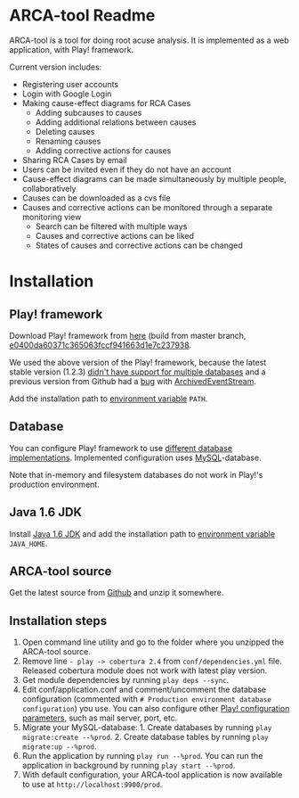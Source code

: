 # ARCA-tool Readme

ARCA-tool is a tool for doing root acuse analysis. It is implemented as a web application, with Play! framework.

Current version includes:

  - Registering user accounts
  - Login with Google Login
  - Making cause-effect diagrams for RCA Cases
    - Adding subcauses to causes
    - Adding additional relations between causes
    - Deleting causes
    - Renaming causes
    - Adding corrective actions for causes
  - Sharing RCA Cases by email
  - Users can be invited even if they do not have an account
  - Cause-effect diagrams can be made simultaneously by multiple people, collaboratively
  - Causes can be downloaded as a cvs file
  - Causes and corrective actions can be monitored through a separate monitoring view
    - Search can be filtered with multiple ways
    - Causes and corrective actions can be liked
    - States of causes and corrective actions can be changed

# Installation

## Play! framework

Download Play! framework from [here](http://koti.kapsi.fi/risto/play-master-e0400da.zip) (build from master branch, [e0400da60371c365063fccf941663d1e7c237938](https://github.com/playframework/play/commit/e0400da60371c365063fccf941663d1e7c237938).

We used the above version of the Play! framework, because the latest stable version (1.2.3) [didn't have support for multiple databases](https://play.lighthouseapp.com/projects/57987/tickets/1129-play-documentation-and-milestones-out-of-synch) and a previous version from Github had a [bug](https://play.lighthouseapp.com/projects/57987/tickets/1037) with [ArchivedEventStream](http://www.playframework.org/documentation/api/1.2/play/libs/F.ArchivedEventStream.html).

Add the installation path to [environment variable](http://en.wikipedia.org/wiki/Environment_variable) `PATH`.

## Database

You can configure Play! framework to use [different database implementations](http://www.playframework.org/documentation/1.2.3/configuration#dbconf). Implemented configuration uses [MySQL](http://www.mysql.com/downloads/)-database.

Note that in-memory and filesystem databases do not work in Play!'s production environment.

## Java 1.6 JDK

Install [Java 1.6 JDK](http://jdk6.java.net/) and add the installation path to [environment variable](http://en.wikipedia.org/wiki/Environment_variable) `JAVA_HOME`.

## ARCA-tool source

Get the latest source from [Github](https://github.com/WiRCA/ARCA-tool/zipball/master) and unzip it somewhere.

## Installation steps

  1. Open command line utility and go to the folder where you unzipped the ARCA-tool source.
  2. Remove line `- play -> cobertura 2.4` from `conf/dependencies.yml` file. Released cobertura module does not work with latest play version.
  3. Get module dependencies by running `play deps --sync`.
  4. Edit conf/application.conf and comment/uncomment the database configuration (commented with `# Production environment database configuration`) you use. You can also configure other [Play! configuration parameters](http://www.playframework.org/documentation/1.2.3/configuration), such as mail server, port, etc.
  5. Migrate your MySQL-database:
    1. Create databases by running `play migrate:create --%prod`.
    2. Create database tables by running `play migrate:up --%prod`.
  6. Run the application by running `play run --%prod`. You can run the application in background by running `play start --%prod`.
  7. With default configuration, your ARCA-tool application is now available to use at `http://localhost:9900/prod`.